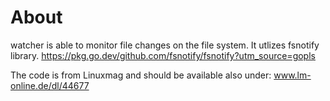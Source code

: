 # About

watcher is able to monitor file changes on the file system. It utlizes fsnotify library. 
https://pkg.go.dev/github.com/fsnotify/fsnotify?utm_source=gopls

The code is from Linuxmag and should be available also under:
www.lm-online.de/dl/44677
